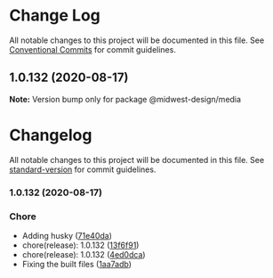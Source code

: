 # Change Log

All notable changes to this project will be documented in this file.
See [Conventional Commits](https://conventionalcommits.org) for commit guidelines.

## 1.0.132 (2020-08-17)

**Note:** Version bump only for package @midwest-design/media





# Changelog

All notable changes to this project will be documented in this file. See [standard-version](https://github.com/conventional-changelog/standard-version) for commit guidelines.

### 1.0.132 (2020-08-17)


### Chore

* Adding husky ([71e40da](https://github.com/splitinfinities/Midwest/commit/71e40dadc631fb38136e30c80131493768b63d7e))
* chore(release): 1.0.132 ([13f6f91](https://github.com/splitinfinities/Midwest/commit/13f6f91a09e9159aeed07675e349027fa513a166))
* chore(release): 1.0.132 ([4ed0dca](https://github.com/splitinfinities/Midwest/commit/4ed0dca13c733d302a221acd875312c7b17beb26))
* Fixing the built files ([1aa7adb](https://github.com/splitinfinities/Midwest/commit/1aa7adb28817ce57534fc398f469a2196e79a909))
